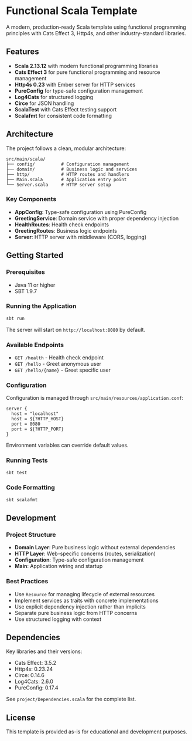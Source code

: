 # Functional Scala Template

A modern, production-ready Scala template using functional programming principles with Cats Effect 3, Http4s, and other industry-standard libraries.

## Features

- **Scala 2.13.12** with modern functional programming libraries
- **Cats Effect 3** for pure functional programming and resource management
- **Http4s 0.23** with Ember server for HTTP services
- **PureConfig** for type-safe configuration management
- **Log4Cats** for structured logging
- **Circe** for JSON handling
- **ScalaTest** with Cats Effect testing support
- **Scalafmt** for consistent code formatting

## Architecture

The project follows a clean, modular architecture:

```
src/main/scala/
├── config/          # Configuration management
├── domain/          # Business logic and services
├── http/            # HTTP routes and handlers
├── Main.scala       # Application entry point
└── Server.scala     # HTTP server setup
```

### Key Components

- **AppConfig**: Type-safe configuration using PureConfig
- **GreetingService**: Domain service with proper dependency injection
- **HealthRoutes**: Health check endpoints
- **GreetingRoutes**: Business logic endpoints
- **Server**: HTTP server with middleware (CORS, logging)

## Getting Started

### Prerequisites

- Java 11 or higher
- SBT 1.9.7

### Running the Application

```bash
sbt run
```

The server will start on `http://localhost:8080` by default.

### Available Endpoints

- `GET /health` - Health check endpoint
- `GET /hello` - Greet anonymous user
- `GET /hello/{name}` - Greet specific user

### Configuration

Configuration is managed through `src/main/resources/application.conf`:

```hocon
server {
  host = "localhost"
  host = ${?HTTP_HOST}
  port = 8080
  port = ${?HTTP_PORT}
}
```

Environment variables can override default values.

### Running Tests

```bash
sbt test
```

### Code Formatting

```bash
sbt scalafmt
```

## Development

### Project Structure

- **Domain Layer**: Pure business logic without external dependencies
- **HTTP Layer**: Web-specific concerns (routes, serialization)
- **Configuration**: Type-safe configuration management
- **Main**: Application wiring and startup

### Best Practices

- Use `Resource` for managing lifecycle of external resources
- Implement services as traits with concrete implementations
- Use explicit dependency injection rather than implicits
- Separate pure business logic from HTTP concerns
- Use structured logging with context

## Dependencies

Key libraries and their versions:

- Cats Effect: 3.5.2
- Http4s: 0.23.24
- Circe: 0.14.6
- Log4Cats: 2.6.0
- PureConfig: 0.17.4

See `project/Dependencies.scala` for the complete list.

## License

This template is provided as-is for educational and development purposes.
